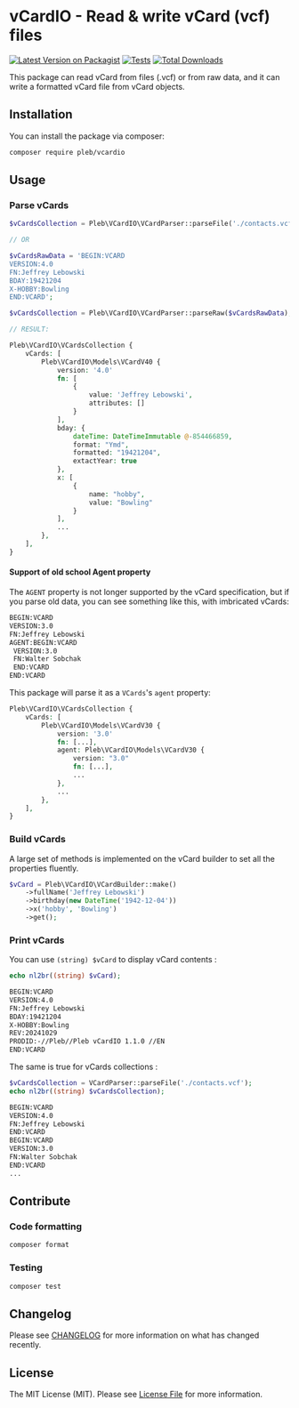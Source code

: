 # vCardIO - Read & write vCard (vcf) files

[![Latest Version on Packagist](https://img.shields.io/packagist/v/pleb/vcardio.svg?style=flat-square)](https://packagist.org/packages/pleb/vcardio)
[![Tests](https://img.shields.io/github/actions/workflow/status/PierreLebedel/vCardIO/run-tests.yml?branch=main&label=tests&style=flat-square)](https://github.com/PierreLebedel/vCardIO/actions/workflows/run-tests.yml)
[![Total Downloads](https://img.shields.io/packagist/dt/pleb/vcardio.svg?style=flat-square)](https://packagist.org/packages/pleb/vcardio)

This package can read vCard from files (.vcf) or from raw data, and it can write a formatted vCard file from vCard objects.

## Installation

You can install the package via composer:

```bash
composer require pleb/vcardio
```

## Usage

### Parse vCards

```php
$vCardsCollection = Pleb\VCardIO\VCardParser::parseFile('./contacts.vcf');

// OR

$vCardsRawData = 'BEGIN:VCARD
VERSION:4.0
FN:Jeffrey Lebowski
BDAY:19421204
X-HOBBY:Bowling
END:VCARD';

$vCardsCollection = Pleb\VCardIO\VCardParser::parseRaw($vCardsRawData);

// RESULT:

Pleb\VCardIO\VCardsCollection {
    vCards: [
        Pleb\VCardIO\Models\VCardV40 {
            version: '4.0'
            fn: [
                {
                    value: 'Jeffrey Lebowski',
                    attributes: []
                }
            ],
            bday: {
                dateTime: DateTimeImmutable @-854466859,
                format: "Ymd",
                formatted: "19421204",
                extactYear: true
            },
            x: [
                {
                    name: "hobby",
                    value: "Bowling"
                }
            ],
            ...
        },
    ],
}
```

#### Support of old school Agent property

The `AGENT` property is not longer supported by the vCard specification, but if you parse old data, you can see something like this, with imbricated vCards:

```txt
BEGIN:VCARD
VERSION:3.0
FN:Jeffrey Lebowski
AGENT:BEGIN:VCARD
 VERSION:3.0
 FN:Walter Sobchak
 END:VCARD
END:VCARD
```

This package will parse it as a `VCards`'s `agent` property:

```php
Pleb\VCardIO\VCardsCollection {
    vCards: [
        Pleb\VCardIO\Models\VCardV30 {
            version: '3.0'
            fn: [...],
            agent: Pleb\VCardIO\Models\VCardV30 {
                version: "3.0"
                fn: [...],
                ...
            },
            ...
        },
    ],
}
```

### Build vCards

A large set of methods is implemented on the vCard builder to set all the properties fluently.

```php
$vCard = Pleb\VCardIO\VCardBuilder::make()
    ->fullName('Jeffrey Lebowski')
    ->birthday(new DateTime('1942-12-04'))
    ->x('hobby', 'Bowling')
    ->get();
```
### Print vCards

You can use `(string) $vCard` to display vCard contents :

```php
echo nl2br((string) $vCard);
```
```txt
BEGIN:VCARD
VERSION:4.0
FN:Jeffrey Lebowski
BDAY:19421204
X-HOBBY:Bowling
REV:20241029
PRODID:-//Pleb//Pleb vCardIO 1.1.0 //EN
END:VCARD
```

The same is true for vCards collections :

```php
$vCardsCollection = VCardParser::parseFile('./contacts.vcf');
echo nl2br((string) $vCardsCollection);
```
```txt
BEGIN:VCARD
VERSION:4.0
FN:Jeffrey Lebowski
END:VCARD
BEGIN:VCARD
VERSION:3.0
FN:Walter Sobchak
END:VCARD
...
```

## Contribute

### Code formatting
```bash
composer format
```

### Testing

```bash
composer test
```

## Changelog

Please see [CHANGELOG](CHANGELOG.md) for more information on what has changed recently.

## License

The MIT License (MIT). Please see [License File](LICENSE.md) for more information.
